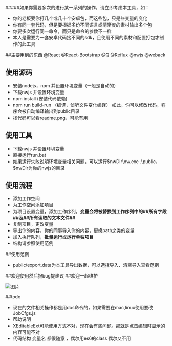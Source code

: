 #####如果你需要多次的进行某一系列的操作，请立即考虑本工具，如：
+ 你的老板要你打几个或几十个安卓包，而这些包，只是些变量的变化
+ 你有同一套代码，但是要根据多份不同语言或清晰度的素材输出多个包
+ 你要多次运行同一命令，而只是命令的参数不一样
+ 本人是需要为一套安卓代码接不同的sdk，且使用不同的素材和配置打包才制作的此工具

##主要用到的东西
@React @React-Bootstrap @Q @Reflux @nwjs @weback


## 使用源码
+ 安装nodejs，npm 并设置环境变量（一般是自动的）
+ 下载nwjs 并设置环境变量
+ npm install (安装代码依赖)
+ npm run build-run （编译，侦听文件变化编译）
如此，你可以修改代码，程序会被自动编译输出到public目录
+ 找代码可以看readme.png，可能有用

## 使用工具
+ 下载nwjs 并设置环境变量
+ 直接运行run.bat
+ 如果运行失败说明环境变量相关问题，可以运行$nwDir\nw.exe .\public，$nwDir为你的nwjs的目录

## 使用流程
+ 添加工作空间
+ 为工作空间添加项目
+ 为项目设置变量，添加工作序列，<b>变量会将被替换到工作序列中的##所有字段##及##所有读取的文本文件##</b>
+ 复制项目，更改变量
+ 导出你的内容，你的同事导入你的内容，更换path之类的变量
+ 加入执行队列，<b>批量运行</b>或<b>运行单独项目</b>
+ 结构请参照使用范例


##使用范例
+ public\export.data为本工具导出数据，可以选择导入、清空导入查看范例


##欢迎使用然后报bug提建议
##欢迎一起维护

![图片](https://github.com/Daley/BatWorker/blob/master/readme.png)

##todo
+ 现在的文件相关操作都是用dos命令的，如果需要在mac,linux使用要改JobCfgs.js
+ 帮助说明
+ XEditableExt可能使用方式不对，现在会有些问题。那就是点击编辑时显示的内容可能不对
+ 代码结构 变量名 都很随意  ，偶尔用es6的class 偶尔又不用